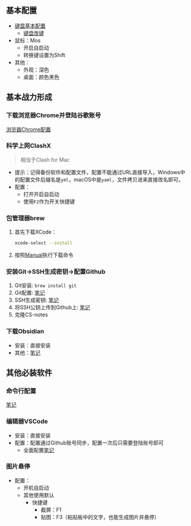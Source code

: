 ## 基本配置

+ [键盘基本配置](./keyboard.md#配置)
    + [键盘改键](./keyboard.md#改键)
+ 鼠标：Mos
    + 开启自启动
    + 转换键设置为Shift
+ 其他：
    + 外观：深色
    + 桌面：颜色黑色

## 基本战力形成
### 下载浏览器Chrome并登陆谷歌账号
[浏览器Chrome配置](./WindowsConfigGuide.md#1浏览器chrome)
### 科学上网ClashX
>相当于Clash for Mac

+ 提示：记得备份软件和配置文件，配置不能通过URL直接导入，Windows中的配置文件后缀名是`yml`，macOS中是`yaml`，文件拷贝进来直接改名即可。
+ 配置：
    + 打开开启自启动
    + 使用`F2`作为开关快捷键

### 包管理器brew

1. 首先下载XCode：
    ```bash
    xcode-select --install
    ```

2. 按照[Manual](https://brew.sh/zh-cn/)执行下载命令

### 安装Git->SSH生成密钥->配置Github

1. Git安装: `brew install git`
2. Git配置: [笔记](./Git.md#config)
3. SSH生成密钥: [笔记](./SSH.md#tldr)
4. 将SSH公钥上传到Github上: [笔记](./Git.md#config-1)
5. 克隆CS-notes
### 下载Obsidian
+ 安装：直接安装
+ 其他：[笔记](./Markdown.md)
 
## 其他必装软件

### 命令行配置
[笔记](./TerminalConfigGuide.md#unix-linux-and-macos)
### 编辑器VSCode

+ 安装：直接安装
+ 配置：配置通过Github账号同步，配置一次后只需要登陆账号即可
  + 全面配置[笔记](./VSCode.md)

### 图片悬停

+ 配置：
    + 开机自启动
    + 其他使用默认
        + 快捷键
            + 截屏：F1
            + 贴图：F3（粘贴板中的文字，也能生成图片并悬停）
